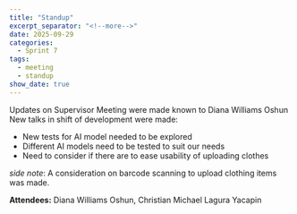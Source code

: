 ```yaml
---
title: "Standup"
excerpt_separator: "<!--more-->"
date: 2025-09-29
categories:
  - Sprint 7
tags:
  - meeting
  - standup
show_date: true
---
```


Updates on Supervisor Meeting were made known to Diana Williams Oshun
New talks in shift of development were made: 
- New tests for AI model needed to be explored
- Different AI models need to be tested to suit our needs
- Need to consider if there are to ease usability of uploading clothes


_side note_: A consideration on barcode scanning to upload clothing items was made.


<!--more-->

**Attendees:** Diana Williams Oshun, Christian Michael Lagura Yacapin
